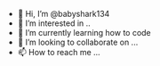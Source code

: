 - 👋 Hi, I’m @babyshark134
- 👀 I’m interested in ..
- 🌱 I’m currently learning how to code
- 💞️ I’m looking to collaborate on ...
- 📫 How to reach me ...

<!---
babyshark134/babyshark134 is a ✨ special ✨ repository because its `README.md` (this file) appears on your GitHub profile.
You can click the Preview link to take a look at your changes.
--->
